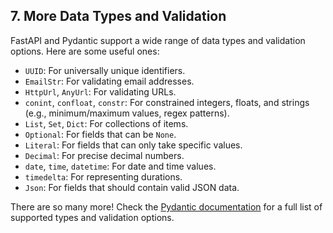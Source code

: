 ## 7. More Data Types and Validation

FastAPI and Pydantic support a wide range of data types and validation options. Here are some useful ones:

- `UUID`: For universally unique identifiers.
- `EmailStr`: For validating email addresses.
- `HttpUrl`, `AnyUrl`: For validating URLs.
- `conint`, `confloat`, `constr`: For constrained integers, floats, and strings (e.g., minimum/maximum values, regex patterns).
- `List`, `Set`, `Dict`: For collections of items.
- `Optional`: For fields that can be `None`.
- `Literal`: For fields that can only take specific values.
- `Decimal`: For precise decimal numbers.
- `date`, `time`, `datetime`: For date and time values.
- `timedelta`: For representing durations.
- `Json`: For fields that should contain valid JSON data.

There are so many more! Check the [Pydantic documentation](https://docs.pydantic.dev/latest/api/standard_library_types) for a full list of supported types and validation options.
